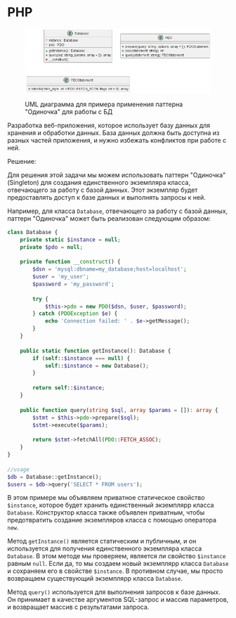 # PHP

<figure><img src="../../../../../.gitbook/assets/image (9).png" alt=""><figcaption><p>UML диаграмма для примера применения паттерна "Одиночка" для работы с БД</p></figcaption></figure>

Разработка веб-приложения, которое использует базу данных для хранения и обработки данных. База данных должна быть доступна из разных частей приложения, и нужно избежать конфликтов при работе с ней.

Решение:

Для решения этой задачи мы можем использовать паттерн "Одиночка" (Singleton) для создания единственного экземпляра класса, отвечающего за работу с базой данных. Этот экземпляр будет предоставлять доступ к базе данных и выполнять запросы к ней.

Например, для класса `Database`, отвечающего за работу с базой данных, паттерн "Одиночка" может быть реализован следующим образом:

```php
class Database {
    private static $instance = null;
    private $pdo = null;

    private function __construct() {
        $dsn = 'mysql:dbname=my_database;host=localhost';
        $user = 'my_user';
        $password = 'my_password';

        try {
            $this->pdo = new PDO($dsn, $user, $password);
        } catch (PDOException $e) {
            echo 'Connection failed: ' . $e->getMessage();
        }
    }

    public static function getInstance(): Database {
        if (self::$instance === null) {
            self::$instance = new Database();
        }

        return self::$instance;
    }

    public function query(string $sql, array $params = []): array {
        $stmt = $this->pdo->prepare($sql);
        $stmt->execute($params);

        return $stmt->fetchAll(PDO::FETCH_ASSOC);
    }
}

//usage
$db = Database::getInstance();
$users = $db->query('SELECT * FROM users');
```

В этом примере мы объявляем приватное статическое свойство `$instance`, которое будет хранить единственный экземплярр класса `Database`. Конструктор класса также объявлен приватным, чтобы предотвратить создание экземпляров класса с помощью оператора `new`.

Метод `getInstance()` является статическим и публичным, и он используется для получения единственного экземпляра класса `Database`. В этом методе мы проверяем, является ли свойство `$instance` равным `null`. Если да, то мы создаем новый экземплярр класса `Database` и сохраняем его в свойстве `$instance`. В противном случае, мы просто возвращаем существующий экземплярр класса `Database`.

Метод `query()` используется для выполнения запросов к базе данных. Он принимает в качестве аргументов SQL-запрос и массив параметров, и возвращает массив с результатами запроса.

